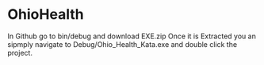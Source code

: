 # OhioHealth
In Github go to bin/debug and download EXE.zip
Once it is Extracted you an sipmply navigate to Debug/Ohio_Health_Kata.exe and double click the project. 

